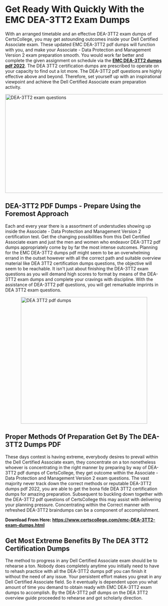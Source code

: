 <h1><strong>Get Ready With Quickly With the EMC DEA-3TT2 Exam Dumps&nbsp;</strong></h1>
<p><span style="font-weight: 400;">With an arranged timetable and an effective  DEA-3TT2 exam dumps of CertsCollege, you may get astounding outcomes inside your Dell Certified Associate exam. These updated EMC DEA-3TT2 pdf dumps will function with you, and make your Associate - Data Protection and Management Version 2 exam preparation smooth. You would work far better and complete the given assignment on schedule via the <strong><a href="https://www.certscollege.com/emc-DEA-3TT2-exam-dumps.html">EMC DEA-3TT2 dumps pdf 2022</a></strong>. The DEA 3TT2 certification dumps are prescribed to operate on your capacity to find out a lot more. The  DEA-3TT2 pdf questions are highly effective above and beyond. Therefore, set yourself up with an inspirational viewpoint and achieve the Dell Certified Associate exam preparation activity.&nbsp;</span></p>
<p><span style="font-weight: 400;"><img style="display: block; margin-left: auto; margin-right: auto;" src="https://i.ibb.co/CPDK3ps/Yellow-and-Blue-Initiative-Blog-Banner.png" alt="DEA-3TT2 exam questions" width="559" height="315" /></span></p>
<h2><strong>DEA-3TT2 PDF Dumps - Prepare Using the Foremost Approach</strong></h2>
<p><span style="font-weight: 400;">Each and every year there is a assortment of understudies showing up inside the Associate - Data Protection and Management Version 2 certification test. Get the changing possibilities from this Dell Certified Associate exam and just the men and women who endeavor DEA-3TT2 pdf dumps appropriately come by by far the most intense outcomes. Planning for the EMC DEA-3TT2 dumps pdf might seem to be an overwhelming errand in the outset however with all the correct path and suitable overview material like DEA 3TT2 certification dumps questions, the objective will seem to be reachable. It isn't just about finishing the DEA-3TT2 exam questions as you will demand high scores to format by means of the DEA-3TT2 exam dumps and complete your cravings with discipline. With the assistance of DEA-3TT2 pdf questions, you will get remarkable imprints in DEA 3TT2 exam questions.</span></p>
<p><span style="font-weight: 400;"><a href="https://tinyurl.com/42xad9mc"><img style="display: block; margin-left: auto; margin-right: auto;" src="https://i.ibb.co/9tMrhdY/Teacher-Appreciation-Invitation.png" alt="DEA 3TT2 pdf dumps " width="404" height="404" /></a></span></p>
<h2><strong>Proper Methods Of Preparation Get By The DEA-3TT2 Dumps PDF</strong></h2>
<p><span style="font-weight: 400;">These days contest is having extreme, everybody desires to prevail within the Dell Certified Associate exam, they concentrate on a ton nonetheless whoever is concentrating in the right manner by preparing by way of DEA-3TT2 pdf dumps of CertsCollege, they get outcome within the Associate - Data Protection and Management Version 2 exam questions. The vast majority never track down the correct methods or reputable DEA-3TT2 dumps pdf 2022, you are able to get the bona fide DEA 3TT2 certification dumps for amazing preparation. Subsequent to buckling down together with the  DEA-3TT2 pdf questions of CertsCollege this may assist with delivering your planning pressure. Concentrating within the Correct manner with refreshed DEA-3TT2 braindumps can be a component of accomplishment.</span></p>
<p><span style="font-weight: 400;"><strong>Download From Here: <a href="https://www.certscollege.com/emc-DEA-3TT2-exam-dumps.html">https://www.certscollege.com/emc-DEA-3TT2-exam-dumps.html</a></strong></span></p>
<h2><strong>Get Most Extreme Benefits By The DEA 3TT2 Certification Dumps</strong></h2>
<p><span style="font-weight: 400;">The method to progress in any Dell Certified Associate exam should be to rehearse a ton. Nobody does completely anytime you initially need to have to rehash practice with all the DEA-3TT2 dumps pdf you can finish it without the need of any issue. Your persistent effort makes you great in any Dell Certified Associate field. So it eventually is dependent upon you what amount of time you demand to obtain ready with EMC DEA-3TT2 exam dumps to accomplish. By the DEA-3TT2 pdf dumps on the DEA 3TT2 overview guide proceeded to rehearse and got scholarly direction.</span></p>
